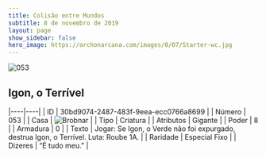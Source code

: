 ```yaml
---
title: Colisão entre Mundos
subtitle: 8 de novembro de 2019
layout: page
show_sidebar: false
hero_image: https://archonarcana.com/images/0/07/Starter-wc.jpg
---
```


![053](https://cdn.keyforgegame.com/media/card_front/pt/452_053_X2QFHRJJ6V34_pt.png)

## Igon, o Terrível

|----|----|
| ID | 30bd9074-2487-483f-9eea-ecc0766a8699 |
| Número | 053 |
| Casa | ![Brobnar](https://archonarcana.com/images/thumb/e/e0/Brobnar.png/22px-Brobnar.png "Brobnar") |
| Tipo | Criatura |
| Atributos | Gigante |
| Poder | 8 |
| Armadura | 0 |
| Texto | Jogar: Se Igon, o Verde não foi expurgado, destrua Igon, o Terrível.  Luta: Roube 1A. |
| Raridade | Especial Fixo |
| Dizeres | “É tudo meu.” |
